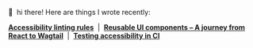 👋  hi there! Here are things I wrote recently:

**[Accessibility linting rules](https://www.curlylint.org/blog/accessibility-linting-rules)**  |  **[Reusable UI components – A journey from React to Wagtail](https://thib.me/reusable-ui-components-journey-from-react-to-wagtail)**  |  **[Testing accessibility in CI](https://thib.me/testing-accessibility-in-ci-with-pa11y-and-beyond)**
